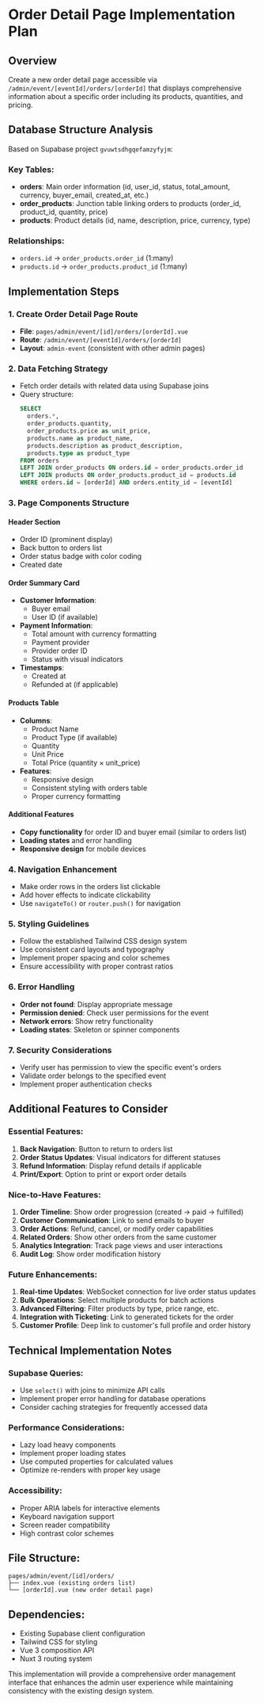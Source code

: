 # Order Detail Page Implementation Plan

## Overview
Create a new order detail page accessible via `/admin/event/[eventId]/orders/[orderId]` that displays comprehensive information about a specific order including its products, quantities, and pricing.

## Database Structure Analysis
Based on Supabase project `gvuwtsdhgqefamzyfyjm`:

### Key Tables:
- **orders**: Main order information (id, user_id, status, total_amount, currency, buyer_email, created_at, etc.)
- **order_products**: Junction table linking orders to products (order_id, product_id, quantity, price)
- **products**: Product details (id, name, description, price, currency, type)

### Relationships:
- `orders.id` → `order_products.order_id` (1:many)
- `products.id` → `order_products.product_id` (1:many)

## Implementation Steps

### 1. Create Order Detail Page Route
- **File**: `pages/admin/event/[id]/orders/[orderId].vue`
- **Route**: `/admin/event/[eventId]/orders/[orderId]`
- **Layout**: `admin-event` (consistent with other admin pages)

### 2. Data Fetching Strategy
- Fetch order details with related data using Supabase joins
- Query structure:
  ```sql
  SELECT 
    orders.*,
    order_products.quantity,
    order_products.price as unit_price,
    products.name as product_name,
    products.description as product_description,
    products.type as product_type
  FROM orders 
  LEFT JOIN order_products ON orders.id = order_products.order_id
  LEFT JOIN products ON order_products.product_id = products.id
  WHERE orders.id = [orderId] AND orders.entity_id = [eventId]
  ```

### 3. Page Components Structure

#### Header Section
- Order ID (prominent display)
- Back button to orders list
- Order status badge with color coding
- Created date

#### Order Summary Card
- **Customer Information**:
  - Buyer email
  - User ID (if available)
- **Payment Information**:
  - Total amount with currency formatting
  - Payment provider
  - Provider order ID
  - Status with visual indicators
- **Timestamps**:
  - Created at
  - Refunded at (if applicable)

#### Products Table
- **Columns**:
  - Product Name
  - Product Type (if available)
  - Quantity
  - Unit Price
  - Total Price (quantity × unit_price)
- **Features**:
  - Responsive design
  - Consistent styling with orders table
  - Proper currency formatting

#### Additional Features
- **Copy functionality** for order ID and buyer email (similar to orders list)
- **Loading states** and error handling
- **Responsive design** for mobile devices

### 4. Navigation Enhancement
- Make order rows in the orders list clickable
- Add hover effects to indicate clickability
- Use `navigateTo()` or `router.push()` for navigation

### 5. Styling Guidelines
- Follow the established Tailwind CSS design system
- Use consistent card layouts and typography
- Implement proper spacing and color schemes
- Ensure accessibility with proper contrast ratios

### 6. Error Handling
- **Order not found**: Display appropriate message
- **Permission denied**: Check user permissions for the event
- **Network errors**: Show retry functionality
- **Loading states**: Skeleton or spinner components

### 7. Security Considerations
- Verify user has permission to view the specific event's orders
- Validate order belongs to the specified event
- Implement proper authentication checks

## Additional Features to Consider

### Essential Features:
1. **Back Navigation**: Button to return to orders list
2. **Order Status Updates**: Visual indicators for different statuses
3. **Refund Information**: Display refund details if applicable
4. **Print/Export**: Option to print or export order details

### Nice-to-Have Features:
1. **Order Timeline**: Show order progression (created → paid → fulfilled)
2. **Customer Communication**: Link to send emails to buyer
3. **Order Actions**: Refund, cancel, or modify order capabilities
4. **Related Orders**: Show other orders from the same customer
5. **Analytics Integration**: Track page views and user interactions
6. **Audit Log**: Show order modification history

### Future Enhancements:
1. **Real-time Updates**: WebSocket connection for live order status updates
2. **Bulk Operations**: Select multiple products for batch actions
3. **Advanced Filtering**: Filter products by type, price range, etc.
4. **Integration with Ticketing**: Link to generated tickets for the order
5. **Customer Profile**: Deep link to customer's full profile and order history

## Technical Implementation Notes

### Supabase Queries:
- Use `select()` with joins to minimize API calls
- Implement proper error handling for database operations
- Consider caching strategies for frequently accessed data

### Performance Considerations:
- Lazy load heavy components
- Implement proper loading states
- Use computed properties for calculated values
- Optimize re-renders with proper key usage

### Accessibility:
- Proper ARIA labels for interactive elements
- Keyboard navigation support
- Screen reader compatibility
- High contrast color schemes

## File Structure:
```
pages/admin/event/[id]/orders/
├── index.vue (existing orders list)
└── [orderId].vue (new order detail page)
```

## Dependencies:
- Existing Supabase client configuration
- Tailwind CSS for styling
- Vue 3 composition API
- Nuxt 3 routing system

This implementation will provide a comprehensive order management interface that enhances the admin user experience while maintaining consistency with the existing design system.
